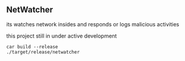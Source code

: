 ## NetWatcher 

its watches network insides and responds or logs malicious activities

this project still in under active development 

```console
car build --release
./target/release/netwatcher
```
